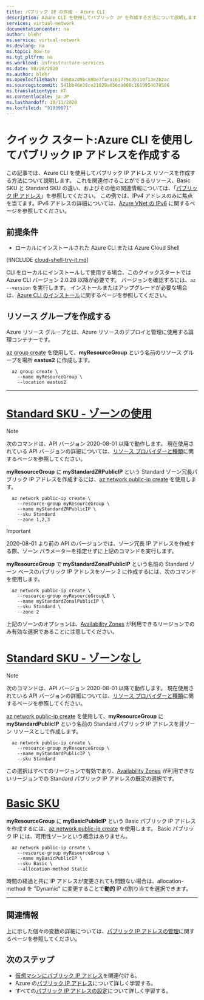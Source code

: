 ```yaml
---
title: パブリック IP の作成 - Azure CLI
description: Azure CLI を使用してパブリック IP を作成する方法について説明します
services: virtual-network
documentationcenter: na
author: blehr
ms.service: virtual-network
ms.devlang: na
ms.topic: how-to
ms.tgt_pltfrm: na
ms.workload: infrastructure-services
ms.date: 08/28/2020
ms.author: blehr
ms.openlocfilehash: d868a2d9bc88be7faea161779c35110f13e2b2ac
ms.sourcegitcommit: 541bb46e38ce21829a056da880c1619954678586
ms.translationtype: HT
ms.contentlocale: ja-JP
ms.lasthandoff: 10/11/2020
ms.locfileid: "91939071"
---
```

# <a name="quickstart-create-a-public-ip-address-using-azure-cli"></a>クイック スタート:Azure CLI を使用してパブリック IP アドレスを作成する

この記事では、Azure CLI を使用してパブリック IP アドレス リソースを作成する方法について説明します。 これを関連付けることができるリソース、Basic SKU と Standard SKU の違い、およびその他の関連情報については、「[パブリック IP アドレス](https://docs.microsoft.com/azure/virtual-network/public-ip-addresses)」を参照してください。  この例では、IPv4 アドレスのみに焦点を当てます。IPv6 アドレスの詳細については、[Azure VNet の IPv6](https://docs.microsoft.com/azure/virtual-network/ipv6-overview) に関するページを参照してください。

## <a name="prerequisites"></a>前提条件

- ローカルにインストールされた Azure CLI または Azure Cloud Shell

[!INCLUDE [cloud-shell-try-it.md](../../includes/cloud-shell-try-it.md)] 

CLI をローカルにインストールして使用する場合、このクイックスタートでは Azure CLI バージョン 2.0.28 以降が必要です。 バージョンを確認するには、`az --version` を実行します。 インストールまたはアップグレードが必要な場合は、[Azure CLI のインストール]( /cli/azure/install-azure-cli)に関するページを参照してください。

## <a name="create-a-resource-group"></a>リソース グループを作成する

Azure リソース グループとは、Azure リソースのデプロイと管理に使用する論理コンテナーです。

[az group create](https://docs.microsoft.com/cli/azure/group?view=azure-cli-latest#az-group-create) を使用して、**myResourceGroup** という名前のリソース グループを場所 **eastus2** に作成します。

```azurecli-interactive
  az group create \
    --name myResourceGroup \
    --location eastus2
```
---
# <a name="standard-sku---using-zones"></a>[**Standard SKU - ゾーンの使用**](#tab/option-create-public-ip-standard-zones)

>[!NOTE]
>次のコマンドは、API バージョン 2020-08-01 以降で動作します。  現在使用されている API バージョンの詳細については、[リソース プロバイダーと種類](https://docs.microsoft.com/azure/azure-resource-manager/management/resource-providers-and-types)に関するページを参照してください。

**myResourceGroup** に **myStandardZRPublicIP** という Standard ゾーン冗長パブリック IP アドレスを作成するには、[az network public-ip create](https://docs.microsoft.com/cli/azure/network/public-ip?view=azure-cli-latest#az-network-public-ip-create) を使用します。

```azurecli-interactive
  az network public-ip create \
    --resource-group myResourceGroup \
    --name myStandardZRPublicIP \
    --sku Standard
    --zone 1,2,3
```
> [!IMPORTANT]
> 2020-08-01 より前の API のバージョンでは、ゾーン冗長 IP アドレスを作成する際、ゾーン パラメーターを指定せずに上記のコマンドを実行します。 
>

**myResourceGroup** で **myStandardZonalPublicIP** という名前の Standard ゾーン ベースのパブリック IP アドレスをゾーン 2 に作成するには、次のコマンドを使用します。

```azurecli-interactive
  az network public-ip create \
    --resource-group myResourceGroupLB \
    --name myStandardZonalPublicIP \
    --sku Standard \
    --zone 2
```

上記のゾーンのオプションは、[Availability Zones](https://docs.microsoft.com/azure/availability-zones/az-overview?toc=/azure/virtual-network/toc.json#availability-zones) が利用できるリージョンでのみ有効な選択であることに注意してください。

# <a name="standard-sku---no-zones"></a>[**Standard SKU - ゾーンなし**](#tab/option-create-public-ip-standard)

>[!NOTE]
>次のコマンドは、API バージョン 2020-08-01 以降で動作します。  現在使用されている API バージョンの詳細については、[リソース プロバイダーと種類](https://docs.microsoft.com/azure/azure-resource-manager/management/resource-providers-and-types)に関するページを参照してください。

[az network public-ip create](https://docs.microsoft.com/cli/azure/network/public-ip?view=azure-cli-latest#az-network-public-ip-create) を使用して、**myResourceGroup** に **myStandardPublicIP** という名前の Standard パブリック IP アドレスを非ゾーン リソースとして作成します。

```azurecli-interactive
  az network public-ip create \
    --resource-group myResourceGroup \
    --name myStandardPublicIP \
    --sku Standard
```
この選択はすべてのリージョンで有効であり、[Availability Zones](https://docs.microsoft.com/azure/availability-zones/az-overview?toc=/azure/virtual-network/toc.json#availability-zones) が利用できないリージョンでの Standard パブリック IP アドレスの既定の選択です。

# <a name="basic-sku"></a>[**Basic SKU**](#tab/option-create-public-ip-basic)

**myResourceGroup** に **myBasicPublicIP** という Basic パブリック IP アドレスを作成するには、[az network public-ip create](https://docs.microsoft.com/cli/azure/network/public-ip?view=azure-cli-latest#az-network-public-ip-create) を使用します。  Basic パブリック IP には、可用性ゾーンという概念はありません。

```azurecli-interactive
  az network public-ip create \
    --resource-group myResourceGroup \
    --name myBasicPublicIP \
    --sku Basic \
    --allocation-method Static
```
時間の経過と共に IP アドレスが変更されても問題ない場合は、allocation-method を "Dynamic" に変更することで**動的** IP の割り当てを選択できます。

---

## <a name="additional-information"></a>関連情報 

上に示した個々の変数の詳細については、[パブリック IP アドレスの管理](https://docs.microsoft.com/azure/virtual-network/virtual-network-public-ip-address#create-a-public-ip-address)に関するページを参照してください。

## <a name="next-steps"></a>次のステップ
- [仮想マシンにパブリック IP アドレス](https://docs.microsoft.com/azure/virtual-network/associate-public-ip-address-vm#azure-portal)を関連付ける。
- Azure の[パブリック IP アドレス](virtual-network-ip-addresses-overview-arm.md#public-ip-addresses)について詳しく学習する。
- すべての[パブリック IP アドレスの設定](virtual-network-public-ip-address.md#create-a-public-ip-address)について詳しく学習する。
